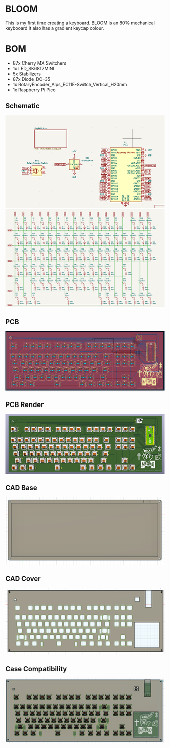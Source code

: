 # BLOOM

This is my first time creating a keyboard. BLOOM is an 80% mechanical keybooard
It also has a gradient keycap colour.

# BOM
- 87x Cherry MX Switchers
- 1x LED_SK6812MINI
- 5x Stabilizers 
- 87x Diode_DO-35
- 1x RotaryEncoder_Alps_EC11E-Switch_Vertical_H20mm
- 1x Raspberry Pi Pico

## Schematic
![schematic](https://github.com/Doubtfull/Bloom/blob/main/Assets/Schematic1.png)
![schematic](https://github.com/Doubtfull/Bloom/blob/main/Assets/Schematic2.png)

## PCB
![PCB](https://github.com/Doubtfull/Bloom/blob/main/Assets/PCB.png)

## PCB Render
![PCB Render](https://github.com/Doubtfull/Bloom/blob/main/Assets/PCB%203D.png)

## CAD Base
![CAD Base](https://github.com/Doubtfull/Bloom/blob/main/Assets/Bottom%20Case.png)

## CAD Cover
![CAD Cover](https://github.com/Doubtfull/Bloom/blob/main/Assets/Top%20Case.png)

## Case Compatibility
![case compatibility](https://github.com/Doubtfull/Bloom/blob/main/Assets/Compatibility.png)
